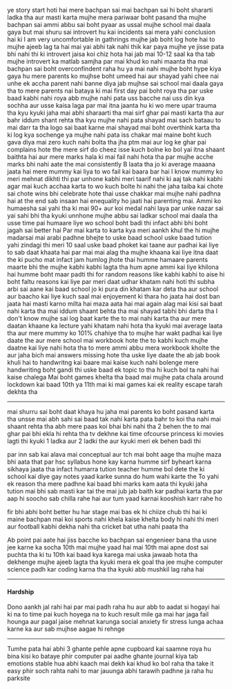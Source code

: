 ye story start hoti hai mere bachpan sai mai bachpan sai hi boht shararti ladka tha aur masti karta mujhe mera pariwaar boht pasand tha mujhe bachpan sai ammi abbu sai boht pyaar as ussal mujhe school mai daala gaya but mai shuru sai introvert hu kai incidents sai mera yahi conclusion hai ki I am very uncomfortable in gathrings mujhe jab boht log hote hai to mujhe ajeeb lag ta hai mai yai abhi tak nahi thik kar paya mujhe ye jisse pata bhi nahi thi ki introvert jaisa koi chiz hota hai jab mai 10-12 saal ka tha tab mujhe introvert ka matlab samjha par mai khud ko nahi maanta tha mai bachpan sai boht overconfindent raha hu ya mai nahi mujhe boht hype kiya gaya hu mere parents ko mujhse boht umeed hai aur shayad yahi chee nai unhe ek accha parent nahi banne diya jab mujhse sai school mai daala gaya tha to mere parents nai bataya ki mai first day pai boht roya tha par uske baad kabhi nahi roya abb mujhe nahi pata uss bacche nai uss din kya sochha aur usse kaisa laga par mai itna jaanta hu ki wo mere upar trauma tha kyu kyuki jaha mai abhi sharaarti tha mai sirf ghar pai masti karta tha aur bahr iddum shant rehta tha kyu mujhe nahi pata shayad mai sach bataau to mai darr ta tha logo sai baat karne mai shayad mai boht overthink karta tha ki log kya sochenge ya mujhe nahi pata iss chakar mai maine boht kuch gava diya mai zero kuch nahi bolta tha jha ptm mai aur log ke ghar pai complains hote the mere sirf do cheez isse kuch bolne ko bol yai itna shaant baithta hai aur mere marks hala ki mai fail nahi hota tha par mujhe acche marks bhi nahi aate the mai consistently B laata tha jo ki average maaana jaata hai mere mummy kai liya to wo fail kai baara bar hai I know mummy ko meri mehnat dikhti thi par unhone kabhi meri taarif nahi ki aaj tak nahi kabhi agar mai kuch acchaa karta to wo kuch bolte hi nahi the jaha taiba kai chote sai chote wins bhi celebrate hote thai usse chakkar mai mujhe nahi padhna hai at the end sab insaan hai enequality ho jaati hai parenting mai. Ammi ko humaesha sai yahi tha ki mai 90+ aur koi medal nahi laya par unke nazar sai yai sahi bhi tha kyuki unnhone mujhe abbu sai ladkar school mai daala tha usse time pai humaare liye wo school boht badi thi infact abhi bhi boht jagah sai better hai 
Par mai karta to karta kya meri aankh khul the hi mujhe madarsai mai arabi padhne bhejte to uske baad school uske baad tution yahi zindagi thi meri 10 saal uske baad phoket kai taane aur padhai kai liye to sab daat khaata hai par mai mai alag tha mujhe khaana kai liye itna daat the ki pucho mat infact jam humlog jhote thai humme hamaare parents maarte bhi the mujhe kabhi kabhi lagta tha hum apne ammi kai liye khilona hai humme boht maar padti thi for random reasons like kabhi kabhi to aise hi boht faltu reasons kai liye 
par meri daat udhar khatam nahi hoti thi subha arbi sai aane kai baad school jo ki pura din khatam kar deta tha aur school aur baacho kai liye kuch saal mai enjoyement ki thara ho jaata hai dost ban jaata hai masti karno milta hai maza aata hai mai again alag mai kisi sai baat nahi karta tha mai iddum shaant behta tha mai shayad tabhi bhi darta tha I don't know mujhe sai log baat karte the to mai nahi karta tha 
aur mere daatan khaane ka lecture yahi khatam nahi hota tha kyuki mai average laata tha aur mere mummy ko 101% chahiye tha to mujhe har wakt padhai kai liye daate the aur mere school mai workbook hote the to kabhi kuch mujhe daatne kai liye nahi hota tha to mere ammi abbu mera workbook kholte the aur jaha bich mai answers missing hote tha uske liye daate the ab jab book khuli hai to handwritng kai baare mai kaise kuch nahi bolenge mere handwriting boht gandi thi uske baad ek topic to tha hi kuch bol ta nahi hai kaise chalega 
Mai boht games khelta tha baad mai mujhe pata chala around lockdown kai baad 10th ya 11th mai ki mai games kai ek reality escape tarah dekhta tha

---
mai shurru sai boht daat khaya hu jaha mai parents ko boht pasand karta tha unsse mai abh sahi sai baad tak nahi karta pata bahr to koi tha nahi mai shaant rehta tha abh mere paas koi bhai bhi nahi tha 2 behen the to mai ghar pai bhi ekla hi rehta tha tv dekhne kai time ofcourse princess ki movies lagti thi kyuki 1 ladka aur 2 ladki the aur kyuki meri ek behen badi thi 

par inn sab kai alava mai conceptual aur tch mai boht aage tha mujhe maza bhi aata that par hsc syllabus hone kay karna humme sirf byheart karna sikhaya jaata tha infact humarra tution teacher humme bol dete the ki school kai diye gay notes yaad karke sunna do hum wahi karte the 
To yahi ek reason tha mere padhne kai baad bhi marks kam aata thi kyuki jaha tution mai bhi sab masti kar tai the mai jub jab baith kar padhai karta tha par aap hi soocho sab chilla rahe hai aur tum yaad karnai kooshish karr rahe ho

fir bhi abhi boht better hu har stage mai bas ek hi chiize chub thi hai ki maine bachpan mai koi sports nahi khela kaise khelta body hi nahi thi meri aur football kabhi dekha nahi tha cricket bat utha nahi paata tha

Ab point pai aate hai jiss bacche ko bachpan sai engenieer bana tha 
usne jee karne ka socha 10th mai mujhe yaad hai mai 10th mai apne dost sai puchta tha ki tu 10th kai baad kya karega mai uska jawaab hota tha dekhenge mujhe ajeeb lagta tha kyuki mera ek goal tha jee
mujhe computer science padh kar coding karna tha tha kyuki abb mushkil lag raha hai 

---
#### Hardship

Dono aankh jal rahi hai par mai padh raha hu aur abb to aadat si hogayi hai ki 
na to time pai kuch hoyega na to kuch result mile ga
mai har jaga fail hounga aur pagal jaise mehnat karunga social anxiety
fir stress lunga achaa karne ka aur sab mujhse aagae hi rehnge

---
Tumhe pata hai abhi 3 ghante pehle apne cupboard kai saamne roya hu bina kisi ko bataye phir computer pai aadhe ghante journal kiya tab emotions stable hua abhi kaach mai dekh kai khud ko bol raha tha take it easy phir soch rahta nahi to mar jauunga abhi tarawih padhne ja raha hu parksite